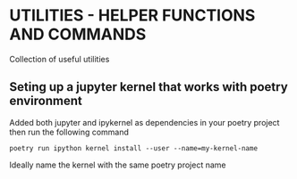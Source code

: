 # UTILITIES - HELPER FUNCTIONS AND COMMANDS
Collection of useful utilities

## Seting up a jupyter kernel that works with poetry environment

Added both jupyter and ipykernel as dependencies in your poetry project then run the following command

`poetry run ipython kernel install --user --name=my-kernel-name`

Ideally name the kernel with the same poetry project name 
